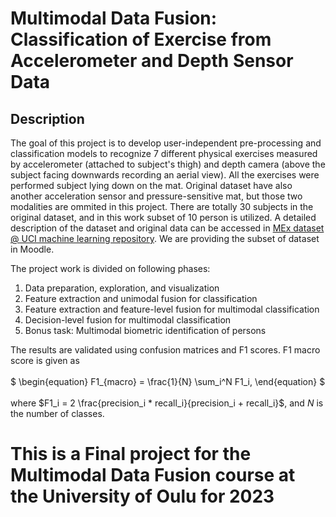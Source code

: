 # Multimodal Data Fusion: Classification of Exercise from Accelerometer and Depth Sensor Data

## Description

The goal of this project is to develop user-independent pre-processing and classification models to recognize 7 different physical exercises measured by accelerometer (attached to subject's thigh) and depth camera (above the subject facing downwards recording an aerial view). All the exercises were performed subject lying down on the mat. Original dataset have also another acceleration sensor and pressure-sensitive mat, but those two modalities are ommited in this project. There are totally 30 subjects in the original dataset, and in this work subset of 10 person is utilized. A detailed description of the dataset and original data can be accessed in [MEx dataset @ UCI machine learning repository](https://archive.ics.uci.edu/ml/datasets/MEx#). We are providing the subset of dataset in Moodle.

The project work is divided on following phases:

1. Data preparation, exploration, and visualization
2. Feature extraction and unimodal fusion for classification
3. Feature extraction and feature-level fusion for multimodal classification
4. Decision-level fusion for multimodal classification
5. Bonus task: Multimodal biometric identification of persons

The results are validated using confusion matrices and F1 scores. F1 macro score is given as
<br>
<br>
$
\begin{equation}
F1_{macro} = \frac{1}{N} \sum_i^N F1_i,
\end{equation}
$
<br>
<br>
where $F1_i = 2  \frac{precision_i * recall_i}{precision_i + recall_i}$, and $N$ is the number of classes.
<br>


# This is a Final project for the Multimodal Data Fusion course at the University of Oulu for 2023
